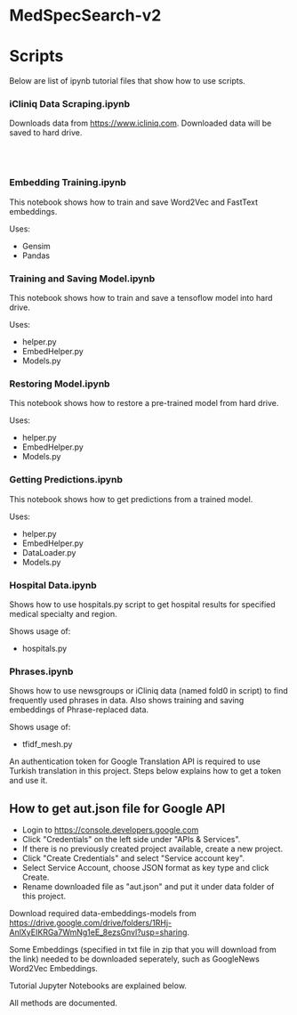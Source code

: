 # MedSpecSearch-v2

# Scripts
Below are list of ipynb tutorial files that show how to use scripts. 

### iCliniq Data Scraping.ipynb 
Downloads data from https://www.icliniq.com. Downloaded data will be saved to hard drive.

<br>
<br>

### Embedding Training.ipynb
This notebook shows how to train and save Word2Vec and FastText embeddings.

Uses: <br>
- Gensim <br>
- Pandas <br>

### Training and Saving Model.ipynb
This notebook shows how to train and save a tensoflow model into hard drive.

Uses: <br>
- helper.py<br>
- EmbedHelper.py<br>
- Models.py<br>

### Restoring Model.ipynb
This notebook shows how to restore a pre-trained model from hard drive.

Uses:<br>
- helper.py<br>
- EmbedHelper.py<br>
- Models.py<br>

### Getting Predictions.ipynb
This notebook shows how to get predictions from a trained model.

Uses: <br>
- helper.py<br>
- EmbedHelper.py<br>
- DataLoader.py<br>
- Models.py<br>

### Hospital Data.ipynb
Shows how to use hospitals.py script to get hospital results for specified medical specialty and region.

Shows usage of: <br>
- hospitals.py

### Phrases.ipynb
Shows how to use newsgroups or iCliniq data (named fold0 in script) to find frequently used phrases in data. Also shows training and saving embeddings of Phrase-replaced data.

Shows usage of: <br>
- tfidf_mesh.py




An authentication token for Google Translation API is required to use Turkish translation in this project. Steps below explains how to get a token and use it. 

## How to get aut.json file for Google API
- Login to https://console.developers.google.com <br>
- Click "Credentials" on the left side under "APIs & Services". <br>
- If there is no previously created project available, create a new project. <br>
- Click "Create Credentials" and select "Service account key". <br>
- Select Service Account, choose JSON format as key type and click Create. <br>
- Rename downloaded file as "aut.json" and put it under data folder of this project.



Download required data-embeddings-models from 
https://drive.google.com/drive/folders/1RHj-AnlXyEIKRGa7WmNg1eE_8ezsGnvl?usp=sharing.

Some Embeddings (specified in txt file in zip that you will download from the link) needed to be downloaded seperately, such as GoogleNews Word2Vec Embeddings.

Tutorial Jupyter Notebooks are explained below.

All methods are documented.



